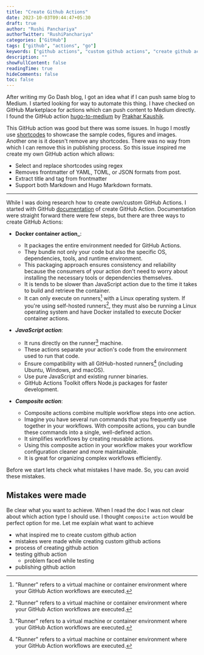 ```yaml
---
title: "Create Github Actions"
date: 2023-10-03T09:44:47+05:30
draft: true
author: "Rushi Panchariya"
authorTwitter: "RushiPanchariya"
categories: ["GitHub"]
tags: ["github", "actions", "go"]
keywords: ["github actions", "custom github actions", "create github actions"]
description: ""
showFullContent: false
readingTime: true
hideComments: false
toc: false
---
```


After writing my Go Dash blog, I got an idea what if I can push same blog to Medium. I started looking for way to automate this thing. I have checked on GitHub Marketplace for actions which can push content to Medium directly. I found the GitHub action [hugo-to-medium](https://github.com/pr4k/hugo-to-medium) by [Prakhar Kaushik](https://github.com/pr4k).

This GitHub action was good but there was some issues. In hugo I mostly use [shortcodes](https://gohugo.io/content-management/shortcodes/) to showcase the sample codes, figures and images. Another one is it doesn't remove any shortcodes. There was no way from which I can remove this in publishing process. So this issue inspired me create my own GitHub action which allows:

- Select and replace shortcodes using regex
- Removes frontmatter of YAML, TOML, or JSON formats from post.
- Extract title and tag from frontmatter
- Support both Markdown and Hugo Markdown formats.

---

While I was doing research how to create own/custom GitHub Actions. I started with GitHub [documentation](https://docs.github.com/en/actions/creating-actions) of create GitHub Action. Documentation were straight forward there were few steps, but there are three ways to create GitHub Actions:

- **Docker container action\_**:

  - It packages the entire environment needed for GitHub Actions.
  - They bundle not only your code but also the specific OS, dependencies, tools, and runtime environment.
  - This packaging approach ensures consistency and reliability because the consumers of your action don't need to worry about installing the necessary tools or dependencies themselves.
  - It is tends to be slower than JavaScript action due to the time it takes to build and retrieve the container.
  - It can only execute on runners[^1] with a Linux operating system. If you're using self-hosted runners[^1], they must also be running a Linux operating system and have Docker installed to execute Docker container actions.

- **_JavaScript action_**:

  - It runs directly on the runner[^1] machine.
  - These actions separate your action's code from the environment used to run that code.
  - Ensure compatibility with all GitHub-hosted runners[^1] (including Ubuntu, Windows, and macOS).
  - Use pure JavaScript and existing runner binaries.
  - GitHub Actions Toolkit offers Node.js packages for faster development.

- **_Composite action_**:

  - Composite actions combine multiple workflow steps into one action.
  - Imagine you have several run commands that you frequently use together in your workflows. With composite actions, you can bundle these commands into a single, well-defined action.
  - It simplifies workflows by creating reusable actions.
  - Using this composite action in your workflow makes your workflow configuration cleaner and more maintainable.
  - It is great for organizing complex workflows efficiently.

Before we start lets check what mistakes I have made. So, you can avoid these mistakes.

## Mistakes were made

Be clear what you want to achieve. When I read the doc I was not clear about which action type I should use. I thought `composite action` would be perfect option for me. Let me explain what want to achieve

- what inspired me to create custom github action
- mistakes were made while creating custom github actions
- process of creating github action
- testing github action
  - problem faced while testing
- publishing github action

[^1]: "Runner" refers to a virtual machine or container environment where your GitHub Action workflows are executed.
